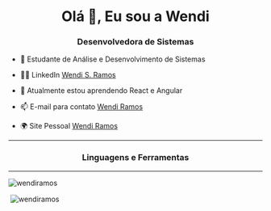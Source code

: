 <h1 align="center">Olá 👋, Eu sou a Wendi</h1>
<h3 align="center">Desenvolvedora de Sistemas</h3>

- 📝 Estudante de Análise e Desenvolvimento de Sistemas

- 👨‍💻 LinkedIn <a href="https://www.linkedin.com/in/wendi-s-ramos/" target="_blank">Wendi S. Ramos</a>

- 🔭 Atualmente estou aprendendo React e Angular

- 📫 E-mail para contato <a href = "mailto: wendiramos12@gmail.com">Wendi Ramos</a>

- 🌍 Site Pessoal <a href="https://wendiramos.github.io/" target="_blank">Wendi Ramos</a>
<hr/>

<h3 align="center">Linguagens e Ferramentas</h3>

<hr/>
<p><img align="center" src="https://github-readme-stats.vercel.app/api/top-langs?username=wendiramos&show_icons=true&locale=en&layout=compact" alt="wendiramos" /></p>

<p>&nbsp;<img align="center" src="https://github-readme-stats.vercel.app/api?username=wendiramos&show_icons=true&locale=en" alt="wendiramos" /></p>
